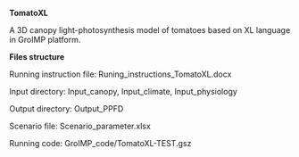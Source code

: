 **TomatoXL**

A 3D canopy light-photosynthesis model of tomatoes based on XL language in GroIMP platform.		


**Files structure**

Running instruction file: Runing_instructions_TomatoXL.docx

Input directory: Input_canopy, Input_climate, Input_physiology

Output directory: Output_PPFD

Scenario file: Scenario_parameter.xlsx

Running code: GroIMP_code/TomatoXL-TEST.gsz
